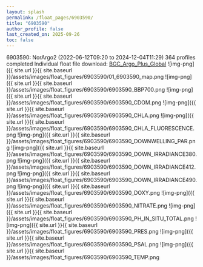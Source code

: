 ```yaml
---
layout: splash
permalink: /float_pages/6903590/
title: "6903590"
author_profile: false
last_created_on: 2025-09-26
toc: false
---
```

 
6903590: NorArgo2 (2022-06-12T09:20 to 2024-12-04T11:29)
364 profiles completed
Individual float file download: [BGC_Argo_Plus_Global](https://ftp.soest.hawaii.edu/bgc_argo_plus/Individual_Floats/outliers_removed/6903590_Sprof_processed.nc)
![img-png]({{ site.url }}{{ site.baseurl }}/assets/images/float_figures/6903590/01_6903590_map.png
![img-png]({{ site.url }}{{ site.baseurl }}/assets/images/float_figures/6903590/6903590_BBP700.png
![img-png]({{ site.url }}{{ site.baseurl }}/assets/images/float_figures/6903590/6903590_CDOM.png
![img-png]({{ site.url }}{{ site.baseurl }}/assets/images/float_figures/6903590/6903590_CHLA.png
![img-png]({{ site.url }}{{ site.baseurl }}/assets/images/float_figures/6903590/6903590_CHLA_FLUORESCENCE.png
![img-png]({{ site.url }}{{ site.baseurl }}/assets/images/float_figures/6903590/6903590_DOWNWELLING_PAR.png
![img-png]({{ site.url }}{{ site.baseurl }}/assets/images/float_figures/6903590/6903590_DOWN_IRRADIANCE380.png
![img-png]({{ site.url }}{{ site.baseurl }}/assets/images/float_figures/6903590/6903590_DOWN_IRRADIANCE412.png
![img-png]({{ site.url }}{{ site.baseurl }}/assets/images/float_figures/6903590/6903590_DOWN_IRRADIANCE490.png
![img-png]({{ site.url }}{{ site.baseurl }}/assets/images/float_figures/6903590/6903590_DOXY.png
![img-png]({{ site.url }}{{ site.baseurl }}/assets/images/float_figures/6903590/6903590_NITRATE.png
![img-png]({{ site.url }}{{ site.baseurl }}/assets/images/float_figures/6903590/6903590_PH_IN_SITU_TOTAL.png
![img-png]({{ site.url }}{{ site.baseurl }}/assets/images/float_figures/6903590/6903590_PRES.png
![img-png]({{ site.url }}{{ site.baseurl }}/assets/images/float_figures/6903590/6903590_PSAL.png
![img-png]({{ site.url }}{{ site.baseurl }}/assets/images/float_figures/6903590/6903590_TEMP.png
